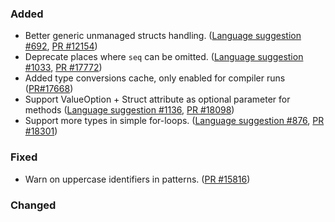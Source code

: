 ### Added

* Better generic unmanaged structs handling. ([Language suggestion #692](https://github.com/fsharp/fslang-suggestions/issues/692), [PR #12154](https://github.com/dotnet/fsharp/pull/12154))
* Deprecate places where `seq` can be omitted. ([Language suggestion #1033](https://github.com/fsharp/fslang-suggestions/issues/1033), [PR #17772](https://github.com/dotnet/fsharp/pull/17772))
* Added type conversions cache, only enabled for compiler runs ([PR#17668](https://github.com/dotnet/fsharp/pull/17668))
* Support ValueOption + Struct attribute as optional parameter for methods ([Language suggestion #1136](https://github.com/fsharp/fslang-suggestions/issues/1136), [PR #18098](https://github.com/dotnet/fsharp/pull/18098))
* Support more types in simple for-loops. ([Language suggestion #876](https://github.com/fsharp/fslang-suggestions/issues/876), [PR #18301](https://github.com/dotnet/fsharp/pull/18301))

### Fixed

* Warn on uppercase identifiers in patterns. ([PR #15816](https://github.com/dotnet/fsharp/pull/15816))

### Changed
